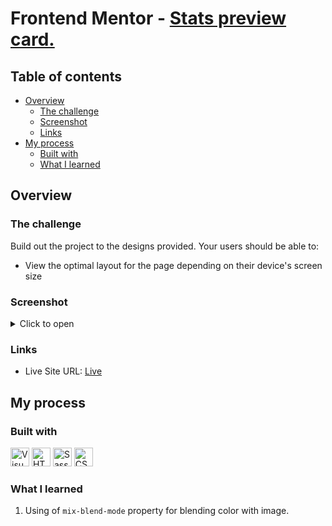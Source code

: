 # Frontend Mentor - [Stats preview card.](https://www.frontendmentor.io/challenges/stats-preview-card-component-8JqbgoU62)

## Table of contents

- [Overview](#overview)
  - [The challenge](#the-challenge)
  - [Screenshot](#screenshot)
  - [Links](#links)
- [My process](#my-process)
  - [Built with](#built-with)
  - [What I learned](#what-i-learned)

## Overview

### The challenge

Build out the project to the designs provided.
Your users should be able to:

- View the optimal layout for the page depending on their device's screen size

### Screenshot

<details>

<summary>Click to open</summary>

![Desktop]()
![Mobile]()

</details>

### Links

- Live Site URL: [Live](https://solracss.github.io/fem-single-price-component/)

## My process

### Built with

<div >
	<img width="30" src="https://user-images.githubusercontent.com/25181517/192108891-d86b6220-e232-423a-bf5f-90903e6887c3.png" alt="Visual Studio Code" title="Visual Studio Code"/>
	<img width="30" src="https://user-images.githubusercontent.com/25181517/192158954-f88b5814-d510-4564-b285-dff7d6400dad.png" alt="HTML" title="HTML"/>
	<img width="30" src="https://user-images.githubusercontent.com/25181517/192158956-48192682-23d5-4bfc-9dfb-6511ade346bc.png" alt="Sass" title="Sass"/>
	<img width="30" src="https://user-images.githubusercontent.com/25181517/183898674-75a4a1b1-f960-4ea9-abcb-637170a00a75.png" alt="CSS" title="CSS"/>
</div>

### What I learned

1. Using of `mix-blend-mode` property for blending color with image.
